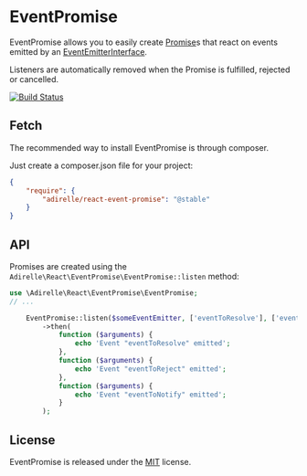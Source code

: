 EventPromise
============

EventPromise allows you to easily create [Promise](https://github.com/reactphp/promise)s that react
on events emitted by an [EventEmitterInterface](https://github.com/igorw/evenement).

Listeners are automatically removed when the Promise is fulfilled, rejected or cancelled.

[![Build Status](https://travis-ci.org/Adirelle/react-event-promise.svg)](https://travis-ci.org/Adirelle/react-event-promise)

Fetch
-----

The recommended way to install EventPromise is through composer.

Just create a composer.json file for your project:

```json
{
    "require": {
        "adirelle/react-event-promise": "@stable"
    }
}
```

API
---

Promises are created using the `Adirelle\React\EventPromise\EventPromise::listen` method:

```php
use \Adirelle\React\EventPromise\EventPromise;
// ...

    EventPromise::listen($someEventEmitter, ['eventToResolve'], ['eventToReject'], ['eventToNotify'])
        ->then(
            function ($arguments) {
                echo 'Event "eventToResolve" emitted';
            },
            function ($arguments) {
                echo 'Event "eventToReject" emitted';
            },
            function ($arguments) {
                echo 'Event "eventToNotify" emitted';
            }
        );
```

License
-------

EventPromise is released under the [MIT](https://github.com/Adirelle/react-event-promise/blob/master/LICENSE) license.
